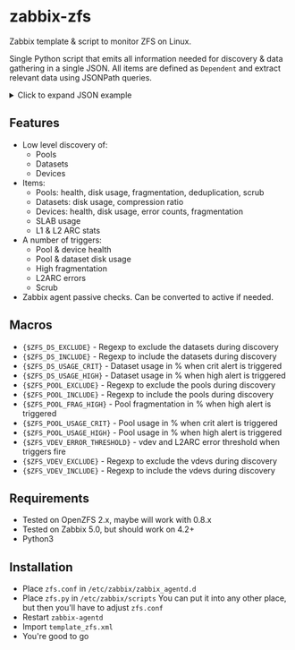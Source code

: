 # zabbix-zfs

Zabbix template & script to monitor ZFS on Linux.

Single Python script that emits all information needed for discovery & data gathering in a single JSON.
All items are defined as `Dependent` and extract relevant data using JSONPath queries.

<details>
    <summary>Click to expand JSON example</summary>

```json
{
  "vdevs": {
    "/dev/sda1": {
      "name": "/dev/sda1",
      "size": 0,
      "alloc": 0,
      "free": 0,
      "frag": 0,
      "usage": 0,
      "online": 1,
      "errors": {
        "read": 0,
        "write": 0,
        "cksum": 0
      }
    }
  },

  "pools": {
    "pool1": {
      "name": "pool1",
      "size": 11957188952064,
      "alloc": 4227267283968,
      "free": 7729921668096,
      "frag": 5,
      "usage": 35,
      "dedup": 1.0,
      "scrub": 0,
      "online": 1
    }
  },

  "datasets": {
    "pool1": {
      "name": "pool1",
      "avail": 5502826989670,
      "used": 3162194032538,
      "compress": 1.05,
      "referenced": 38300
    }
  },

  "arc": {
    "l1": {
      "size": 5398891600,
      "hitrate": 91.56803867935483,
      "free": 458843264
    },
    "l2": {
      "usage": 142278352384,
      "usage_actual": 137375770112,
      "hitrate": 94.00152633863829,
      "bytes_read": 241515501568,
      "bytes_written": 25932241920,
      "io_error": 0,
      "cksum_bad": 0
    }
  },

  "slab": 291337024
}
```

</details>

## Features

- Low level discovery of:
  - Pools
  - Datasets
  - Devices
- Items:
  - Pools: health, disk usage, fragmentation, deduplication, scrub
  - Datasets: disk usage, compression ratio
  - Devices: health, disk usage, error counts, fragmentation
  - SLAB usage
  - L1 & L2 ARC stats
- A number of triggers:
  - Pool & device health
  - Pool & dataset disk usage
  - High fragmentation
  - L2ARC errors
  - Scrub
- Zabbix agent passive checks. Can be converted to active if needed.

## Macros

- `{$ZFS_DS_EXCLUDE}` - Regexp to exclude the datasets during discovery
- `{$ZFS_DS_INCLUDE}` - Regexp to include the datasets during discovery
- `{$ZFS_DS_USAGE_CRIT}` - Dataset usage in % when crit alert is triggered
- `{$ZFS_DS_USAGE_HIGH}` - Dataset usage in % when high alert is triggered
- `{$ZFS_POOL_EXCLUDE}` - Regexp to exclude the pools during discovery
- `{$ZFS_POOL_INCLUDE}` - Regexp to include the pools during discovery
- `{$ZFS_POOL_FRAG_HIGH}` - Pool fragmentation in % when high alert is triggered
- `{$ZFS_POOL_USAGE_CRIT}` - Pool usage in % when crit alert is triggered
- `{$ZFS_POOL_USAGE_HIGH}` - Pool usage in % when high alert is triggered
- `{$ZFS_VDEV_ERROR_THRESHOLD}` - vdev and L2ARC error threshold when triggers fire
- `{$ZFS_VDEV_EXCLUDE}` - Regexp to exclude the vdevs during discovery
- `{$ZFS_VDEV_INCLUDE}` - Regexp to include the vdevs during discovery

## Requirements

- Tested on OpenZFS 2.x, maybe will work with 0.8.x
- Tested on Zabbix 5.0, but should work on 4.2+
- Python3

## Installation

- Place `zfs.conf` in `/etc/zabbix/zabbix_agentd.d`
- Place `zfs.py` in `/etc/zabbix/scripts`
  You can put it into any other place, but then you'll have to adjust `zfs.conf`
- Restart `zabbix-agentd`
- Import `template_zfs.xml`
- You're good to go
